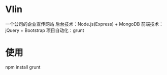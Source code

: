 # Vlin
一个公司的企业宣传网站
后台技术：Node.js(Express) + MongoDB
前端技术：jQuery + Bootstrap
项目自动化：grunt

# 使用
npm install
grunt
